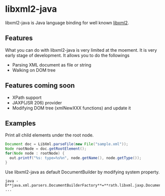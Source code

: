 # libxml2-java

libxml2-java is Java language binding for well known [libxml2](http://xmlsoft.org/). 

## Features

What you can do with libxml2-java is very limited at the moement. It is very early stage of development. It allows you to do the followings 

- Parsing XML document as file or string
- Walking on DOM tree  

## Features coming soon

- XPath support 
- JAXP(JSR 206) provider  
- Modifying DOM tree (xmlNewXXX functions) and update it

## Examples 

Print all child elements under the root node.

```java
Document doc = LibXml.parseFile(new File("sample.xml"));
Node rootNode = doc.getRootElement();
for(Node node : rootNode) {
  out.printf("%s: type=%s%n", node.getName(), node.getType());
}
```

Use libxml2-java as default DocumentBuilder by modifying system property.

	java -D**java.xml.parsers.DocumentBuilderFactory**=**rath.libxml.jaxp.DocumentBuilderFactory** ... 


